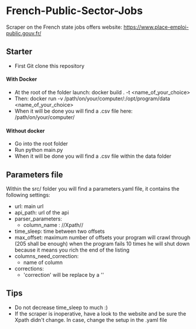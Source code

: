 # French-Public-Sector-Jobs
Scraper on the French state jobs offers website: https://www.place-emploi-public.gouv.fr/

## Starter
- First Git clone this repository

#### With Docker
- At the root of the folder launch: docker build . -t <name_of_your_choice>
- Then: docker run -v /path/on/your/computer/:/opt/program/data <name_of_your_choice>
- When it will be done you will find a .csv file here: /path/on/your/computer/

#### Without docker
- Go into the root folder
- Run python main.py
- When it will be done you will find a .csv file within the data folder

## Parameters file
Within the src/ folder you will find a parameters.yaml file, it contains the following settings:
- url: main url
- api_path: url of the api
- parser_parameters:
  - column_name : //Xpath//
- time_sleep: time between two offsets
- max_offset: maximum number of offsets your program will crawl through (205 shall be enough) when the program fails 10 times he will shut down because it means you rich the end of the listing
- columns_need_correction:
    - name of column
- corrections:
  - 'correction' will be replace by a ''

## Tips
- Do not decrease time_sleep to much :)
- If the scraper is inoperative, have a look to the website and be sure the Xpath didn't change. In case, change the setup in the .yaml file
